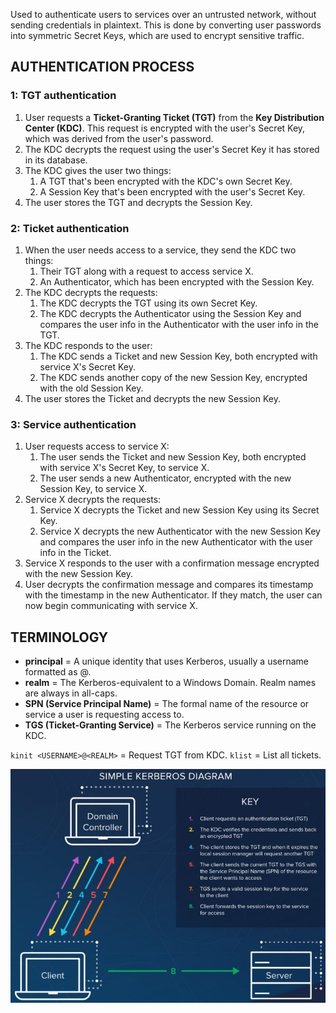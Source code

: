
Used to authenticate users to services over an untrusted network, without sending credentials in plaintext. This is done by converting user passwords into symmetric Secret Keys, which are used to encrypt sensitive traffic.

## AUTHENTICATION PROCESS

### 1: TGT authentication

  1. User requests a **Ticket-Granting Ticket (TGT)** from the **Key Distribution Center (KDC)**. This request is encrypted with the user's Secret Key, which was derived from the user's password.
  2. The KDC decrypts the request using the user's Secret Key it has stored in its database.
  3. The KDC gives the user two things:
     1. A TGT that's been encrypted with the KDC's own Secret Key.
     2. A Session Key that's been encrypted with the user's Secret Key.
  4. The user stores the TGT and decrypts the Session Key.

### 2: Ticket authentication

  1. When the user needs access to a service, they send the KDC two things:
     1. Their TGT along with a request to access service X.
     2. An Authenticator, which has been encrypted with the Session Key.
  2. The KDC decrypts the requests:
     1. The KDC decrypts the TGT using its own Secret Key.
     2. The KDC decrypts the Authenticator using the Session Key and compares the user info in the Authenticator with the user info
        in the TGT.
  3. The KDC responds to the user:
     1. The KDC sends a Ticket and new Session Key, both encrypted with service X's Secret Key.
     2. The KDC sends another copy of the new Session Key, encrypted with the old Session Key.
  4. The user stores the Ticket and decrypts the new Session Key.

### 3: Service authentication

  1. User requests access to service X:
     1. The user sends the Ticket and new Session Key, both encrypted with service X's Secret Key, to service X.
     2. The user sends a new Authenticator, encrypted with the new Session Key, to service X.
  2. Service X decrypts the requests:
     1. Service X decrypts the Ticket and new Session Key using its Secret Key.
     2. Service X decrypts the new Authenticator with the new Session Key and compares the user info in the new Authenticator with the
        user info in the Ticket.
  3. Service X responds to the user with a confirmation message encrypted with the new Session Key.
  4. User decrypts the confirmation message and compares its timestamp with the timestamp in the new Authenticator. If they match, the
     user can now begin communicating with service X.

## TERMINOLOGY

  - **principal** = A unique identity that uses Kerberos, usually a username formatted as <USERNAME>@<REALM>.
  - **realm** = The Kerberos-equivalent to a Windows Domain. Realm names are always in all-caps.
  - **SPN (Service Principal Name)** = The formal name of the resource or service a user is requesting access to.
  - **TGS (Ticket-Granting Service)** = The Kerberos service running on the KDC.

  `kinit <USERNAME>@<REALM>` = Request TGT from KDC.
  `klist` = List all tickets.

![kerberos](images/kerberos.jpg)

